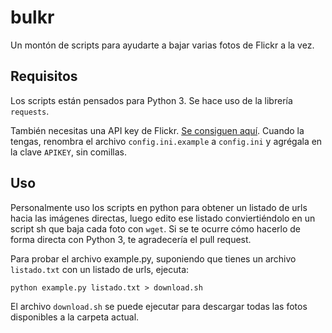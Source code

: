 # bulkr

Un montón de scripts para ayudarte a bajar varias fotos de Flickr a la vez.

## Requisitos

Los scripts están pensados para Python 3. Se hace uso de la librería `requests`.

También necesitas una API key de Flickr. [Se consiguen aquí](https://www.flickr.com/services/api/keys/). Cuando la tengas, renombra el archivo `config.ini.example` a `config.ini` y agrégala en la clave `APIKEY`, sin comillas.

## Uso

Personalmente uso los scripts en python para obtener un listado de urls hacia las imágenes directas, luego edito ese listado conviertiéndolo en un script sh que baja cada foto con `wget`. Si se te ocurre cómo hacerlo de forma directa con Python 3, te agradecería el pull request.

Para probar el archivo example.py, suponiendo que tienes un archivo `listado.txt` con un listado de urls, ejecuta:

```python example.py listado.txt > download.sh```

El archivo `download.sh` se puede ejecutar para descargar todas las fotos disponibles a la carpeta actual.